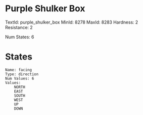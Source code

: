 # Purple Shulker Box
TextId: purple_shulker_box
MinId: 8278
MaxId: 8283
Hardness: 2
Resistance: 2

Num States: 6
# States
```
Name: facing
Type: direction
Num Values: 6
Values:
    NORTH
    EAST
    SOUTH
    WEST
    UP
    DOWN
```